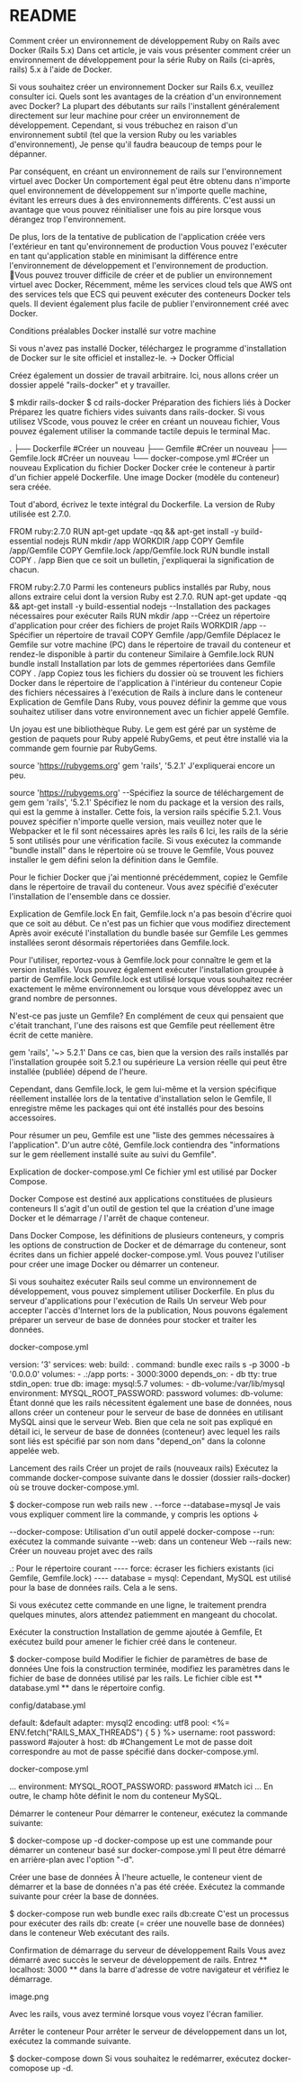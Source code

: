 # README

Comment créer un environnement de développement Ruby on Rails avec Docker (Rails 5.x)
Dans cet article, je vais vous présenter comment créer un environnement de développement pour la série Ruby on Rails (ci-après, rails) 5.x à l'aide de Docker.

Si vous souhaitez créer un environnement Docker sur Rails 6.x, veuillez consulter ici.
Quels sont les avantages de la création d'un environnement avec Docker?
La plupart des débutants sur rails l'installent généralement directement sur leur machine pour créer un environnement de développement. Cependant, si vous trébuchez en raison d'un environnement subtil (tel que la version Ruby ou les variables d'environnement), Je pense qu'il faudra beaucoup de temps pour le dépanner.

Par conséquent, en créant un environnement de rails sur l'environnement virtuel avec Docker Un comportement égal peut être obtenu dans n'importe quel environnement de développement sur n'importe quelle machine, évitant les erreurs dues à des environnements différents. C'est aussi un avantage que vous pouvez réinitialiser une fois au pire lorsque vous dérangez trop l'environnement.

De plus, lors de la tentative de publication de l'application créée vers l'extérieur en tant qu'environnement de production Vous pouvez l'exécuter en tant qu'application stable en minimisant la différence entre l'environnement de développement et l'environnement de production.  Vous pouvez trouver difficile de créer et de publier un environnement virtuel avec Docker, Récemment, même les services cloud tels que AWS ont des services tels que ECS qui peuvent exécuter des conteneurs Docker tels quels. Il devient également plus facile de publier l'environnement créé avec Docker.

Conditions préalables
Docker installé sur votre machine

Si vous n'avez pas installé Docker, téléchargez le programme d'installation de Docker sur le site officiel et installez-le. → Docker Official

Créez également un dossier de travail arbitraire. Ici, nous allons créer un dossier appelé "rails-docker" et y travailler.

$ mkdir rails-docker
$ cd rails-docker
Préparation des fichiers liés à Docker
Préparez les quatre fichiers vides suivants dans rails-docker. Si vous utilisez VScode, vous pouvez le créer en créant un nouveau fichier, Vous pouvez également utiliser la commande tactile depuis le terminal Mac.

.
├── Dockerfile #Créer un nouveau
├── Gemfile #Créer un nouveau
├── Gemfile.lock #Créer un nouveau
└── docker-compose.yml #Créer un nouveau
Explication du fichier Docker
Docker crée le conteneur à partir d'un fichier appelé Dockerfile. Une image Docker (modèle du conteneur) sera créée.

Tout d'abord, écrivez le texte intégral du Dockerfile. La version de Ruby utilisée est 2.7.0.

FROM ruby:2.7.0
RUN apt-get update -qq && apt-get install -y build-essential nodejs
RUN mkdir /app
WORKDIR /app
COPY Gemfile /app/Gemfile
COPY Gemfile.lock /app/Gemfile.lock
RUN bundle install
COPY . /app
Bien que ce soit un bulletin, j'expliquerai la signification de chacun.

FROM ruby:2.7.0
Parmi les conteneurs publics installés par Ruby, nous allons extraire celui dont la version Ruby est 2.7.0.
RUN apt-get update -qq && apt-get install -y build-essential nodejs --Installation des packages nécessaires pour exécuter Rails
RUN mkdir /app --Créez un répertoire d'application pour créer des fichiers de projet Rails
WORKDIR /app --Spécifier un répertoire de travail
COPY Gemfile /app/Gemfile
Déplacez le Gemfile sur votre machine (PC) dans le répertoire de travail du conteneur et rendez-le disponible à partir du conteneur
Similaire à Gemfile.lock
RUN bundle install
Installation par lots de gemmes répertoriées dans Gemfile
COPY . /app
Copiez tous les fichiers du dossier où se trouvent les fichiers Docker dans le répertoire de l'application à l'intérieur du conteneur
Copie des fichiers nécessaires à l'exécution de Rails à inclure dans le conteneur
Explication de Gemfile
Dans Ruby, vous pouvez définir la gemme que vous souhaitez utiliser dans votre environnement avec un fichier appelé Gemfile.

Un joyau est une bibliothèque Ruby. Le gem est géré par un système de gestion de paquets pour Ruby appelé RubyGems, et peut être installé via la commande gem fournie par RubyGems.

source 'https://rubygems.org'
gem 'rails', '5.2.1'
J'expliquerai encore un peu.

source 'https://rubygems.org' --Spécifiez la source de téléchargement de gem
gem 'rails', '5.2.1'
Spécifiez le nom du package et la version des rails, qui est la gemme à installer.
Cette fois, la version rails spécifie 5.2.1.
Vous pouvez spécifier n'importe quelle version, mais veuillez noter que le Webpacker et le fil sont nécessaires après les rails 6
Ici, les rails de la série 5 sont utilisés pour une vérification facile.
Si vous exécutez la commande "bundle install" dans le répertoire où se trouve le Gemfile, Vous pouvez installer le gem défini selon la définition dans le Gemfile.

Pour le fichier Docker que j'ai mentionné précédemment, copiez le Gemfile dans le répertoire de travail du conteneur. Vous avez spécifié d'exécuter l'installation de l'ensemble dans ce dossier.

Explication de Gemfile.lock
En fait, Gemfile.lock n'a pas besoin d'écrire quoi que ce soit au début. Ce n'est pas un fichier que vous modifiez directement Après avoir exécuté l'installation du bundle basée sur Gemfile Les gemmes installées seront désormais répertoriées dans Gemfile.lock.

Pour l'utiliser, reportez-vous à Gemfile.lock pour connaître le gem et la version installés. Vous pouvez également exécuter l'installation groupée à partir de Gemfile.lock Gemfile.lock est utilisé lorsque vous souhaitez recréer exactement le même environnement ou lorsque vous développez avec un grand nombre de personnes.

N'est-ce pas juste un Gemfile? En complément de ceux qui pensaient que c'était tranchant, l'une des raisons est que Gemfile peut réellement être écrit de cette manière.

gem 'rails', '~> 5.2.1'
Dans ce cas, bien que la version des rails installés par l'installation groupée soit 5.2.1 ou supérieure La version réelle qui peut être installée (publiée) dépend de l'heure.

Cependant, dans Gemfile.lock, le gem lui-même et la version spécifique réellement installée lors de la tentative d'installation selon le Gemfile, Il enregistre même les packages qui ont été installés pour des besoins accessoires.

Pour résumer un peu, Gemfile est une "liste des gemmes nécessaires à l'application". D'un autre côté, Gemfile.lock contiendra des "informations sur le gem réellement installé suite au suivi du Gemfile".

Explication de docker-compose.yml
Ce fichier yml est utilisé par Docker Compose.

Docker Compose est destiné aux applications constituées de plusieurs conteneurs Il s'agit d'un outil de gestion tel que la création d'une image Docker et le démarrage / l'arrêt de chaque conteneur.

Dans Docker Compose, les définitions de plusieurs conteneurs, y compris les options de construction de Docker et de démarrage du conteneur, sont écrites dans un fichier appelé docker-compose.yml. Vous pouvez l'utiliser pour créer une image Docker ou démarrer un conteneur.

Si vous souhaitez exécuter Rails seul comme un environnement de développement, vous pouvez simplement utiliser Dockerfile. En plus du serveur d'applications pour l'exécution de Rails Un serveur Web pour accepter l'accès d'Internet lors de la publication, Nous pouvons également préparer un serveur de base de données pour stocker et traiter les données.

docker-compose.yml

version: '3'
services:
  web:
    build: .
    command: bundle exec rails s -p 3000 -b '0.0.0.0'
    volumes:
      - .:/app
    ports:
      - 3000:3000
    depends_on:
      - db
    tty: true
    stdin_open: true
  db:
    image: mysql:5.7
    volumes:
      - db-volume:/var/lib/mysql
    environment:
      MYSQL_ROOT_PASSWORD: password
volumes:
  db-volume:
Étant donné que les rails nécessitent également une base de données, nous allons créer un conteneur pour le serveur de base de données en utilisant MySQL ainsi que le serveur Web. Bien que cela ne soit pas expliqué en détail ici, le serveur de base de données (conteneur) avec lequel les rails sont liés est spécifié par son nom dans "depend_on" dans la colonne appelée web.

Lancement des rails
Créer un projet de rails (nouveaux rails)
Exécutez la commande docker-compose suivante dans le dossier (dossier rails-docker) où se trouve docker-compose.yml.

$ docker-compose run web rails new . --force --database=mysql
Je vais vous expliquer comment lire la commande, y compris les options ↓

--docker-compose: Utilisation d'un outil appelé docker-compose --run: exécutez la commande suivante --web: dans un conteneur Web --rails new: Créer un nouveau projet avec des rails

.: Pour le répertoire courant ---- force: écraser les fichiers existants (ici Gemfile, Gemfile.lock) ---- database = mysql: Cependant, MySQL est utilisé pour la base de données rails.
Cela a le sens.

Si vous exécutez cette commande en une ligne, le traitement prendra quelques minutes, alors attendez patiemment en mangeant du chocolat.

Exécuter la construction
Installation de gemme ajoutée à Gemfile, Et exécutez build pour amener le fichier créé dans le conteneur.

$ docker-compose build
Modifier le fichier de paramètres de base de données
Une fois la construction terminée, modifiez les paramètres dans le fichier de base de données utilisé par les rails. Le fichier cible est ** database.yml ** dans le répertoire config.

config/database.yml

default: &default
  adapter: mysql2
  encoding: utf8
  pool: <%= ENV.fetch("RAILS_MAX_THREADS") { 5 } %>
  username: root
  password: password #ajouter à
  host: db #Changement
Le mot de passe doit correspondre au mot de passe spécifié dans docker-compose.yml.

docker-compose.yml

...
    environment:
      MYSQL_ROOT_PASSWORD: password #Match ici
...
En outre, le champ hôte définit le nom du conteneur MySQL.

Démarrer le conteneur
Pour démarrer le conteneur, exécutez la commande suivante:

$ docker-compose up -d
docker-compose up est une commande pour démarrer un conteneur basé sur docker-compose.yml Il peut être démarré en arrière-plan avec l'option "-d".

Créer une base de données
À l'heure actuelle, le conteneur vient de démarrer et la base de données n'a pas été créée. Exécutez la commande suivante pour créer la base de données.

$ docker-compose run web bundle exec rails db:create
C'est un processus pour exécuter des rails db: create (= créer une nouvelle base de données) dans le conteneur Web exécutant des rails.

Confirmation de démarrage du serveur de développement Rails
Vous avez démarré avec succès le serveur de développement de rails. Entrez ** localhost: 3000 ** dans la barre d'adresse de votre navigateur et vérifiez le démarrage.

image.png

Avec les rails, vous avez terminé lorsque vous voyez l'écran familier.

Arrêter le conteneur
Pour arrêter le serveur de développement dans un lot, exécutez la commande suivante.

$ docker-compose down
Si vous souhaitez le redémarrer, exécutez docker-comopose up -d.

